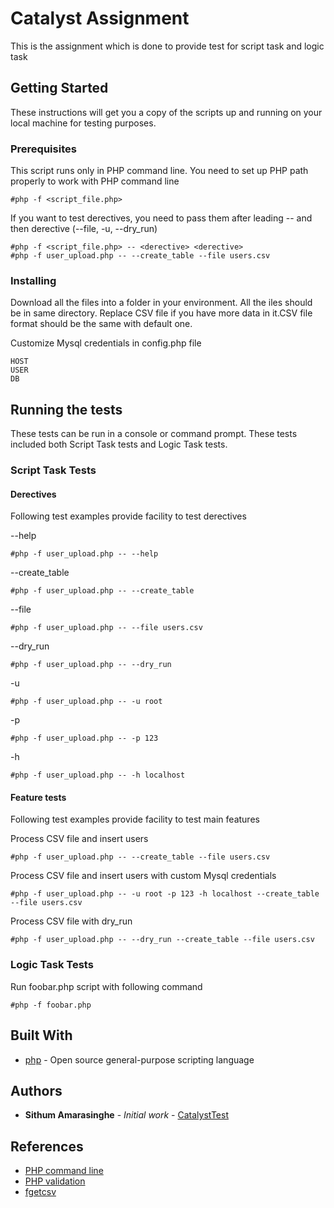 # Catalyst Assignment

This is the assignment which is done to provide test for script task and logic task 

## Getting Started

These instructions will get you a copy of the scripts up and running on your local machine for testing purposes.

### Prerequisites

This script runs only in PHP command line. You need to set up PHP path properly to work with PHP command line

```
#php -f <script_file.php>
```

If you want to test derectives, you need to pass them after leading -- and then derective (--file, -u, --dry_run)

```
#php -f <script_file.php> -- <derective> <derective>
#php -f user_upload.php -- --create_table --file users.csv
```

### Installing

Download all the files into a folder in your environment. All the iles should be in same directory. Replace CSV file if you have more data in it.CSV file format should be the same with default one.

Customize Mysql credentials in config.php file

```
HOST
USER
DB
```

## Running the tests

These tests can be run in a console or command prompt. These tests included both Script Task tests and Logic Task tests.

### Script Task Tests

#### Derectives

Following test examples provide facility to test derectives

--help

```
#php -f user_upload.php -- --help
```

--create_table

```
#php -f user_upload.php -- --create_table
```

--file <FileName>

```
#php -f user_upload.php -- --file users.csv
```

--dry_run

```
#php -f user_upload.php -- --dry_run
```

-u <Mysql User Name>

```
#php -f user_upload.php -- -u root
```

-p <Mysql User Password>

```
#php -f user_upload.php -- -p 123
```

-h <Mysql Host>

```
#php -f user_upload.php -- -h localhost
```

#### Feature tests

Following test examples provide facility to test main features


Process CSV file and insert users

```
#php -f user_upload.php -- --create_table --file users.csv
```

Process CSV file and insert users with custom Mysql credentials

```
#php -f user_upload.php -- -u root -p 123 -h localhost --create_table --file users.csv
```

Process CSV file with dry_run

```
#php -f user_upload.php -- --dry_run --create_table --file users.csv
```

### Logic Task Tests

Run foobar.php script with following command

```
#php -f foobar.php
```

## Built With

* [php](http://php.net) - Open source general-purpose scripting language


## Authors

* **Sithum Amarasinghe** - *Initial work* - [CatalystTest](https://github.com/kgsithum)


## References

* [PHP command line](http://php.net/manual/en/features.commandline.php)
* [PHP validation](http://php.net/manual/en/filter.examples.validation.php)
* [fgetcsv](http://php.net/manual/en/function.fgetcsv.php)
